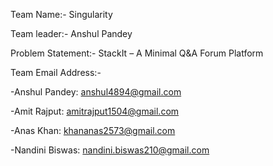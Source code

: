 Team Name:- Singularity

Team leader:- Anshul Pandey 

Problem Statement:- StackIt – A Minimal Q&A Forum Platform

Team Email Address:-

-Anshul Pandey: anshul4894@gmail.com

-Amit Rajput: amitrajput1504@gmail.com

-Anas Khan: khananas2573@gmail.com

-Nandini Biswas: nandini.biswas210@gmail.com

